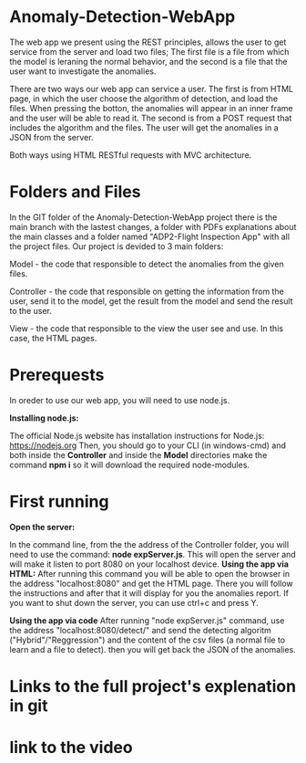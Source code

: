 # Anomaly-Detection-WebApp
The web app we present using the REST principles, allows the user to get service from the server and load two files;
The first file is a file from which the model is leraning the normal behavior, and the second is a file that the user want to investigate the anomalies.

There are two ways our web app can service a user.
The first is from HTML page, in which the user choose the algorithm of detection, and load the files.
When pressing the botton, the anomalies will appear in an inner frame and the user will be able to read it.
The second is from a POST request that includes the algorithm and the files. The user will get the anomalies in a JSON from the server.

Both ways using HTML RESTful requests with MVC architecture.

# Folders and Files
In the GIT folder of the Anomaly-Detection-WebApp project there is the main branch with the lastest changes, a folder with PDFs explanations about the main classes and a folder named "ADP2-Flight Inspection App" with all the project files. 
Our project is devided to 3 main folders:

Model - the code that responsible to detect the anomalies from the given files.

Controller - the code that responsible on getting the information from the user, send it to the model, get the result from the model and send the result to the user.

View - the code that responsible to the view the user see and use. In this case, the HTML pages.


# Prerequests
In oreder to use our web app, you will need to use node.js.

**Installing node.js:**

The official Node.js website has installation instructions for Node.js: https://nodejs.org
Then, you should go to your CLI (in windows-cmd) and both inside the **Controller** and inside the **Model** directories make the command **npm i** so it will download the required node-modules.


# First running

**Open the server:**

In the command line, from the the address of the Controller folder, you will need to use the command: **node expServer.js**.
This will open the server and will make it listen to port 8080 on your localhost device.
**Using the app via HTML:**
After running this command you will be able to open the browser in the address "localhost:8080" and get the HTML page. There you will follow the instructions and after that it will display for you the anomalies report.
If you want to shut down the server, you can use ctrl+c and press Y.

**Using the app via code**
After running "node expServer.js" command, use the address "localhost:8080/detect/" and send the detecting algoritm ("Hybrid"/"Reggression") and the content of the csv files (a normal file to learn and a file to detect). then you will get back the JSON of the anomalies.

# Links to the full project's explenation in git

# link to the video



